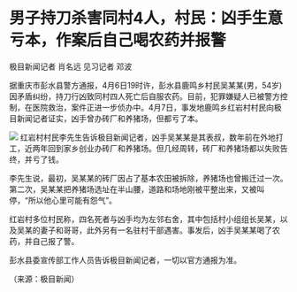 # 男子持刀杀害同村4人，村民：凶手生意亏本，作案后自己喝农药并报警

极目新闻记者 肖名远 见习记者 邓波

据重庆市彭水县警方通报，4月6日19时许，彭水县鹿鸣乡村民吴某某(男，54岁)
因矛盾纠纷，持刀行凶致同村四人死亡后自服农药。目前，犯罪嫌疑人已被警方控制，在医院救治，案件正进一步侦办中。4月7日，事发地鹿鸣乡红岩村村民向极目新闻记者证实，凶手曾办砖厂和养猪场，但都亏了本。

![](https://inews.gtimg.com/om_bt/OUUM38zlUdoAH4vWfLvtmX3fQW2IdOSh2QYicUtTU8jwsAA/1000)
红岩村村民李先生告诉极目新闻记者，凶手吴某某是其表叔，数年前在外地打工，近两年回到家乡创业办砖厂和养猪场。但几经周转，砖厂和养猪场都以失败告终，并亏了钱。

李先生说，最初，吴某某的砖厂因占了基本农田被拆除，养猪场也曾搬迁过一次。第二次，吴某某把养猪场选址在半山腰，道路和场地刚被平整出来，又被叫停，“所以他心里可能有怨气”。

红岩村多位村民称，四名死者与凶手均为左邻右舍，其中包括村小组组长吴某，以及吴某的妻子和哥哥，此外另有一名驻村干部遇害。事发后，凶手吴某某喝了农药，并自己报了警。

彭水县委宣传部工作人员告诉极目新闻记者，一切以官方通报为准。

（来源：极目新闻）

